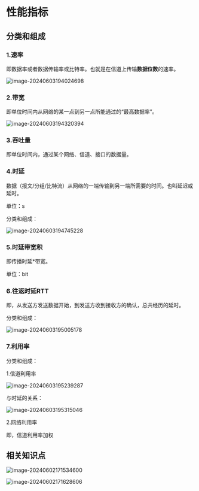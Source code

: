 # 性能指标

## 分类和组成

### 1.速率

即数据率或者数据传输率或比特率。也就是在信道上传输**数据位数**的速率。

![image-20240603194024698](../TyporaImage/image-20240603194024698.png)

### 2.带宽

即单位时间内从网络的某一点到另一点所能通过的“最高数据率”。

![image-20240603194320394](../TyporaImage/image-20240603194320394.png)

### 3.吞吐量

即单位时间内，通过某个网络、信道、接口的数据量。

### 4.时延

数据（报文/分组/比特流）从网络的一端传输到另一端所需要的时间。也叫延迟或延时。

单位：s

分类和组成：

![image-20240603194745228](../TyporaImage/image-20240603194745228.png)

### 5.时延带宽积

即传播时延*带宽。

单位：bit

### 6.往返时延RTT

即，从发送方发送数据开始，到发送方收到接收方的确认，总共经历的延时。

分类和组成：

![image-20240603195005178](../TyporaImage/image-20240603195005178.png)

### 7.利用率

分类和组成：

1.信道利用率

![image-20240603195239287](../TyporaImage/image-20240603195239287.png)

与时延的关系：

![image-20240603195315046](../TyporaImage/image-20240603195315046.png)

2.网络利用率

即，信道利用率加权

## 相关知识点

![image-20240602171534600](../TyporaImage/image-20240602171534600.png)

![image-20240602171628606](../TyporaImage/image-20240602171628606.png)